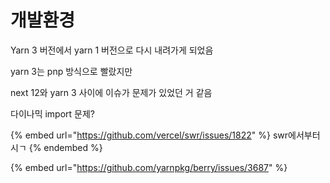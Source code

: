 # 개발환경

Yarn 3 버전에서 yarn 1 버전으로 다시 내려가게 되었음

yarn 3는 pnp 방식으로 빨랐지만

next 12와 yarn 3 사이에 이슈가 문제가 있었던 거 같음

다이나믹 import 문제?

{% embed url="https://github.com/vercel/swr/issues/1822" %}
swr에서부터 시ㄱ&#x20;
{% endembed %}

{% embed url="https://github.com/yarnpkg/berry/issues/3687" %}
